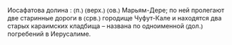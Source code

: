 ---
---

Иосафатова долина
: ⦅п.⦆ ⦅верх.⦆ ⦅ов.⦆ Марьям-Дере; по ней пролегают две старинные дороги в ⦅срв.⦆ городище Чуфут-Кале и находятся два старых караимских кладбища – названа по одноименной ⦅дол.⦆ погребений в Иерусалиме.
